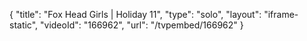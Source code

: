 {
    "title": "Fox Head Girls | Holiday 11",
    "type": "solo",
    "layout": "iframe-static",
    "videoId": "166962",
    "url": "\/tvpembed\/166962"
}